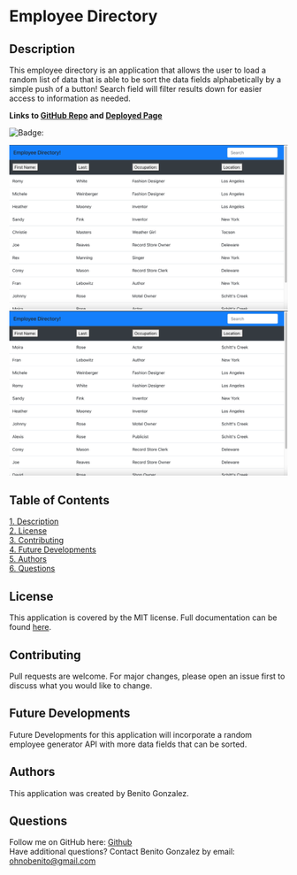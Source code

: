 # **Employee Directory**

## Description
This employee directory is an application that allows the user to load a random list of data that is able to be sort the data fields alphabetically by a simple push of a button! Search field will filter results down for easier access to information as needed.

**Links to [GitHub Repo](https://github.com/ohnobenito/employee-directory) and [Deployed Page](https://ohnobenito.github.io/employee-directory/)**

![Badge:](https://img.shields.io/badge/License-mit-brightgreen)

![**Screenshot of Application:**](./public/ss1.png)
![](./public/ss2.png)


## Table of Contents
[1. Description](#Description)<br>
[2. License](License)<br>
[3. Contributing](#Contributing)<br>
[4. Future Developments](#Future)<br>
[5. Authors](#Authors)<br>
[6. Questions](#Questions)<br>


## License
This application is covered by the MIT license. Full documentation can be found [here](https://choosealicense.com/licenses/mit).

## Contributing
Pull requests are welcome. For major changes, please open an issue first to discuss what you would like to change.

## Future Developments
Future Developments for this application will incorporate a random employee generator API with more data fields that can be sorted.

## Authors
This application was created by Benito Gonzalez.

## Questions
Follow me on GitHub here: [Github](https://www.github.com/Ohnobenito)<br>
Have additional questions? Contact Benito Gonzalez by email: ohnobenito@gmail.com
